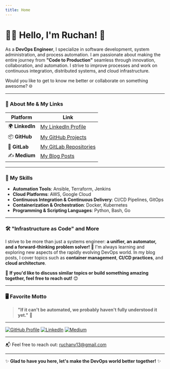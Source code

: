 ```yaml
---
title: Home
---
```

# 👨‍💻 Hello, I'm Ruchan! 👋

As a **DevOps Engineer**, I specialize in software development, system administration, and process automation. I am passionate about making the entire journey from **"Code to Production"** seamless through innovation, collaboration, and automation. I strive to improve processes and work on continuous integration, distributed systems, and cloud infrastructure.

Would you like to get to know me better or collaborate on something awesome? 🌐

---

### 📌 About Me & My Links

| Platform     | Link                                    |
|--------------|-----------------------------------------|
| 🌍 **LinkedIn**  | [My LinkedIn Profile](https://linkedin.com/in/ruchany13)   |
| 📦 **GitHub**    | [My GitHub Projects](https://github.com/ruchany13)         |
| 🐙 **GitLab**    | [My GitLab Repositories](https://gitlab.com/ruchany13)     |
| ✍️ **Medium**    | [My Blog Posts](https://medium.com/@ruchany13)             |

---

### 🚀 My Skills

- **Automation Tools**: Ansible, Terraform, Jenkins
- **Cloud Platforms**: AWS, Google Cloud
- **Continuous Integration & Continuous Delivery**: CI/CD Pipelines, GitOps
- **Containerization & Orchestration**: Docker, Kubernetes
- **Programming & Scripting Languages**: Python, Bash, Go

---

### 🛠️ "Infrastructure as Code" and More

I strive to be more than just a systems engineer: **a unifier, an automator, and a forward-thinking problem solver!** 🌱 I'm always learning and exploring new aspects of the rapidly evolving DevOps world. In my blog posts, I cover topics such as **container management**, **CI/CD practices**, and **cloud architecture**.

💬 **If you'd like to discuss similar topics or build something amazing together, feel free to reach out!** 😊

---

### 🖥️ Favorite Motto

> **"If it can't be automated, we probably haven't fully understood it yet."** 🚀

---

[![GitHub Profile](https://img.shields.io/github/followers/ruchany13?label=Follow&style=social)](https://github.com/ruchany13)
[![LinkedIn](https://img.shields.io/badge/LinkedIn-Connect-blue?logo=linkedin)](https://linkedin.com/in/ruchany13)
[![Medium](https://img.shields.io/badge/Medium-Read-lightgrey?logo=medium)](https://medium.com/@ruchany13)

---

📬 Feel free to reach out: [ruchany13@gmail.com](mailto:ruchany13@gmail.com)

---

✨ **Glad to have you here, let's make the DevOps world better together!** ✨
